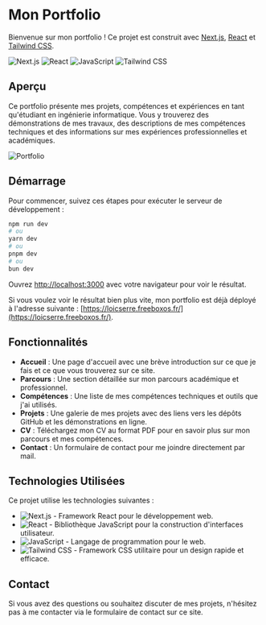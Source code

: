 # Mon Portfolio 

Bienvenue sur mon portfolio ! Ce projet est construit avec [Next.js](https://nextjs.org/), [React](https://reactjs.org/) et [Tailwind CSS](https://tailwindcss.com/).

![Next.js](https://img.shields.io/badge/Next.js-000000?style=for-the-badge&logo=nextdotjs&logoColor=white)
![React](https://img.shields.io/badge/React-20232A?style=for-the-badge&logo=react&logoColor=61DAFB)
![JavaScript](https://img.shields.io/badge/JavaScript-F7DF1E?style=for-the-badge&logo=javascript&logoColor=black)
![Tailwind CSS](https://img.shields.io/badge/Tailwind_CSS-38B2AC?style=for-the-badge&logo=tailwind-css&logoColor=white)

## Aperçu

Ce portfolio présente mes projets, compétences et expériences en tant qu'étudiant en ingénierie informatique. Vous y trouverez des démonstrations de mes travaux, des descriptions de mes compétences techniques et des informations sur mes expériences professionnelles et académiques.

![Portfolio](http://localhost:3000/img/img_menu_portfolio.png)

## Démarrage

Pour commencer, suivez ces étapes pour exécuter le serveur de développement :

```bash
npm run dev
# ou
yarn dev
# ou
pnpm dev
# ou
bun dev
```

Ouvrez [http://localhost:3000](http://localhost:3000) avec votre navigateur pour voir le résultat.

Si vous voulez voir le résultat bien plus vite, mon portfolio est déjà déployé à l'adresse suivante : [https://loicserre.freeboxos.fr/](https://loicserre.freeboxos.fr/).

## Fonctionnalités

- **Accueil** : Une page d'accueil avec une brève introduction sur ce que je fais et ce que vous trouverez sur ce site.
- **Parcours** : Une section détaillée sur mon parcours académique et professionnel.
- **Compétences** : Une liste de mes compétences techniques et outils que j'ai utilisés.
- **Projets** : Une galerie de mes projets avec des liens vers les dépôts GitHub et les démonstrations en ligne.
- **CV** : Téléchargez mon CV au format PDF pour en savoir plus sur mon parcours et mes compétences.
- **Contact** : Un formulaire de contact pour me joindre directement par mail.

## Technologies Utilisées

Ce projet utilise les technologies suivantes :

- ![Next.js](https://img.shields.io/badge/Next.js-000000?style=for-the-badge&logo=nextdotjs&logoColor=white) - Framework React pour le développement web.
- ![React](https://img.shields.io/badge/React-20232A?style=for-the-badge&logo=react&logoColor=61DAFB) - Bibliothèque JavaScript pour la construction d'interfaces utilisateur.
- ![JavaScript](https://img.shields.io/badge/JavaScript-F7DF1E?style=for-the-badge&logo=javascript&logoColor=black) - Langage de programmation pour le web.
- ![Tailwind CSS](https://img.shields.io/badge/Tailwind_CSS-38B2AC?style=for-the-badge&logo=tailwind-css&logoColor=white) - Framework CSS utilitaire pour un design rapide et efficace.

## Contact

Si vous avez des questions ou souhaitez discuter de mes projets, n'hésitez pas à me contacter via le formulaire de contact sur ce site.